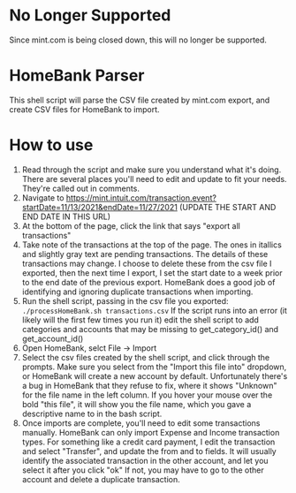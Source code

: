 # No Longer Supported
Since mint.com is being closed down, this will no longer be supported.


# HomeBank Parser
This shell script will parse the CSV file created by mint.com export, and create CSV files for HomeBank to import.

# How to use
1. Read through the script and make sure you understand what it's doing.  There are several places you'll need to edit and update to fit your needs.  They're called out in comments.
2. Navigate to https://mint.intuit.com/transaction.event?startDate=11/13/2021&endDate=11/27/2021 (UPDATE THE START AND END DATE IN THIS URL)
3. At the bottom of the page, click the link that says "export all transactions"
4. Take note of the transactions at the top of the page.  The ones in itallics and slightly gray text are pending transactions.  The details of these transactions may change.  I choose to delete these from the csv file I exported, then the next time I export, I set the start date to a week prior to the end date of the previous export.  HomeBank does a good job of identifying and ignoring duplicate transactions when importing.
5. Run the shell script, passing in the csv file you exported: `./processHomeBank.sh transactions.csv`  If the script runs into an error (it likely will the first few times you run it) edit the shell script to add categories and accounts that may be missing to get_category_id() and get_account_id()
6. Open HomeBank, selct File -> Import
7. Select the csv files created by the shell script, and click through the prompts.  Make sure you select from the "Import this file into" dropdown, or HomeBank will create a new account by default.  Unfortunately there's a bug in HomeBank that they refuse to fix, where it shows "Unknown" for the file name in the left column.  If you hover your mouse over the bold "this file", it will show you the file name, which you gave a descriptive name to in the bash script.
8. Once imports are complete, you'll need to edit some transactions manually.  HomeBank can only import Expense and Income transaction types.  For something like a credit card payment, I edit the transaction and select "Transfer", and update the from and to fields.  It will usually identify the associated transaction in the other account, and let you select it after you click "ok"  If not, you may have to go to the other account and delete a duplicate transaction.
